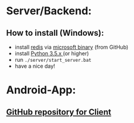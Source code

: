 # Server/Backend:
## How to install (Windows):
- install [redis](https://redis.io/) via [microsoft binary](https://github.com/MicrosoftArchive/redis/releases) (from GitHub)
- install [Python 3.5.x ](https://www.python.org/downloads/) (or higher)
- run ``./server/start_server.bat``
- have a nice day!

# Android-App:
## [GitHub repository for Client](https://github.com/Googelus/FlashBoxFactoryClient)